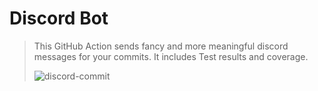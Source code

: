 # Discord Bot
> This GitHub Action sends fancy and more meaningful discord messages for your commits. It includes Test results and coverage.
>
> ![discord-commit](https://github.com/mansuetopaiva/discord-bot/assets/133207241/85fe4373-5897-4335-8cac-d225c9228c3a)
